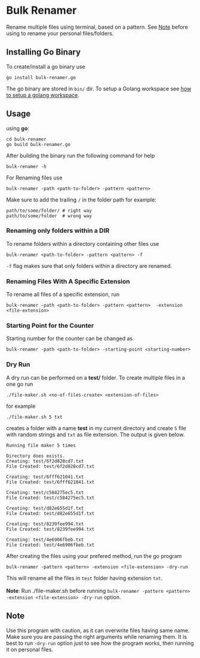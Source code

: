 # Bulk Renamer
Rename multiple files using terminal, based on a pattern. See [Note](##Note) before using to rename your personal files/folders.

## Installing Go Binary
To create/install a go binary use
```
go install bulk-renamer.go
```
The go binary are stored in `bin/` dir. To setup a Golang workspace see [how to setup a golang workspace](https://golang.org/doc/gopath_code#Workspaces).

## Usage
using **go**:
```
cd bulk-renamer
go build bulk-renamer.go
```
After building the binary run the following command for help
```
bulk-renamer -h
```
For Renaming files use
```
bulk-renamer -path <path-to-folder> -pattern <pattern> 
```
Make sure to add the trailing `/` in the folder path for example:<br /> 
```
path/to/some/folder/ # right way
path/to/some/folder  # wrong way
```

### Renaming only folders within a DIR
To rename folders within a directory containing other files use 
```
bulk-renamer <path-to-folder> -pattern <pattern> -f
```
`-f` flag makes sure that only folders within a directory are renamed.

### Renaming Files With A Specific Extension
To rename all files of a specific extension, run
```
bulk-renamer -path <path-to-folder> -pattern <pattern>  -extension <file-extension> 
```

### Starting Point for the Counter
Starting number for the counter can be changed as
```
bulk-renamer -path <path-to-folder> -starting-point <starting-number> 
```

### Dry Run
A dry run can be performed on a **test/** folder. To create multiple files in a one go run 
```
./file-maker.sh <no-of-files-create> <extension-of-files>
```
for example
```
./file-maker.sh 5 txt
```
creates a folder with a name **test** in my current directory and create `5` file with random strings and `txt` as file extension. The output is given below.
```
Running file maker 5 times

Directory does exists.
Creating: test/6f2d828cd7.txt
File Created: test/6f2d828cd7.txt

Creating: test/6fff621041.txt
File Created: test/6fff621041.txt

Creating: test/c584275ec5.txt
File Created: test/c584275ec5.txt

Creating: test/d82e655d1f.txt
File Created: test/d82e655d1f.txt

Creating: test/8239fee994.txt
File Created: test/8239fee994.txt

Creating: test/4e6906fbeb.txt
File Created: test/4e6906fbeb.txt
```
After creating the files using your prefered method, run the go program 
```
bulk-renamer -pattern <pattern> -extension <file-extension> -dry-run
```
This will rename all the files in `test` folder having extension `txt`.<br ><br >
**Note**: Run ./file-maker.sh before running `bulk-renamer -pattern <pattern> -extension <file-extension> -dry-run` option.

## Note
Use this program with caution, as it can overwrite files having same name. Make sure you are passing the right arguments while renaming them. It is best to run `-dry-run` option just to see how the program works, then running it on personal files.